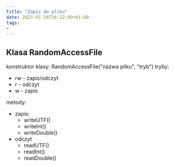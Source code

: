 ```yaml
---
title: "Zapis do pliku"
date: 2023-01-16T16:22:09+01:00
tags:
-
---
```



## Klasa RandomAccessFile
 konstruktor klasy: RandomAccessFile("nazwa pliku", "tryb")
 tryby:
  - rw - zapis/odczyt
  - r - odczyt
  - w - zapis
 
 metody:
- zapis:
    - writeUTF()
    - writeInt()
    - writeDouble()
- odczyt
    - readUTF()
    - readInt()
    - readDouble()